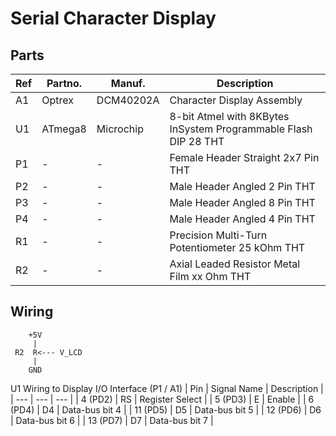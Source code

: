 # Serial Character Display

## Parts

| Ref   |   Partno.  | Manuf. | Description |
| --- | --- | --- | --- |
|  A1   | Optrex    |  DCM40202A |  Character Display Assembly |
|  U1   | ATmega8   |  Microchip |  8-bit Atmel with 8KBytes InSystem Programmable Flash DIP 28 THT|
|  P1   | - | - | Female Header Straight 2x7 Pin THT |
|  P2   | - | - | Male Header Angled 2 Pin THT |
|  P3   | - | - | Male Header Angled 8 Pin THT |
|  P4   | - | - | Male Header Angled 4 Pin THT |
|  R1   | - | - | Precision Multi-Turn Potentiometer 25 kOhm THT|
|  R2   | - | - | Axial Leaded Resistor Metal Film xx Ohm THT |


## Wiring

```
    +5V
     |
 R2  R<--- V_LCD
     |
    GND
```

U1 Wiring to Display I/O Interface (P1 / A1)
| Pin | Signal Name | Description |
| --- | --- | --- |
| 4 (PD2) | RS | Register Select |
| 5 (PD3) | E | Enable |
| 6 (PD4) | D4 | Data-bus bit 4  |
| 11 (PD5) | D5 |  Data-bus bit 5 |
| 12 (PD6) | D6 | Data-bus bit 6 |
| 13 (PD7) | D7 | Data-bus bit 7 |